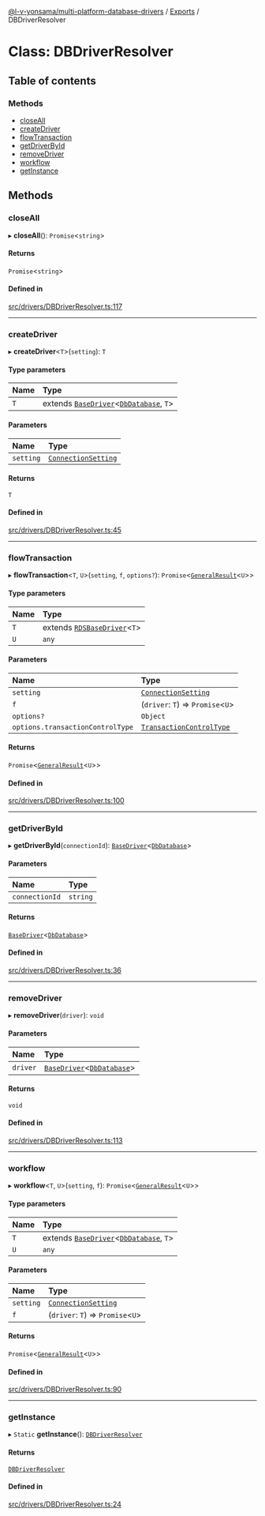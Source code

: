 [@l-v-yonsama/multi-platform-database-drivers](../README.md) / [Exports](../modules.md) / DBDriverResolver

# Class: DBDriverResolver

## Table of contents

### Methods

- [closeAll](DBDriverResolver.md#closeall)
- [createDriver](DBDriverResolver.md#createdriver)
- [flowTransaction](DBDriverResolver.md#flowtransaction)
- [getDriverById](DBDriverResolver.md#getdriverbyid)
- [removeDriver](DBDriverResolver.md#removedriver)
- [workflow](DBDriverResolver.md#workflow)
- [getInstance](DBDriverResolver.md#getinstance)

## Methods

### closeAll

▸ **closeAll**(): `Promise`<`string`\>

#### Returns

`Promise`<`string`\>

#### Defined in

[src/drivers/DBDriverResolver.ts:117](https://github.com/l-v-yonsama/db-drivers/blob/914d912/src/drivers/DBDriverResolver.ts#L117)

___

### createDriver

▸ **createDriver**<`T`\>(`setting`): `T`

#### Type parameters

| Name | Type |
| :------ | :------ |
| `T` | extends [`BaseDriver`](BaseDriver.md)<[`DbDatabase`](../modules.md#dbdatabase), `T`\> |

#### Parameters

| Name | Type |
| :------ | :------ |
| `setting` | [`ConnectionSetting`](../modules.md#connectionsetting) |

#### Returns

`T`

#### Defined in

[src/drivers/DBDriverResolver.ts:45](https://github.com/l-v-yonsama/db-drivers/blob/914d912/src/drivers/DBDriverResolver.ts#L45)

___

### flowTransaction

▸ **flowTransaction**<`T`, `U`\>(`setting`, `f`, `options?`): `Promise`<[`GeneralResult`](GeneralResult.md)<`U`\>\>

#### Type parameters

| Name | Type |
| :------ | :------ |
| `T` | extends [`RDSBaseDriver`](RDSBaseDriver.md)<`T`\> |
| `U` | `any` |

#### Parameters

| Name | Type |
| :------ | :------ |
| `setting` | [`ConnectionSetting`](../modules.md#connectionsetting) |
| `f` | (`driver`: `T`) => `Promise`<`U`\> |
| `options?` | `Object` |
| `options.transactionControlType` | [`TransactionControlType`](../modules.md#transactioncontroltype) |

#### Returns

`Promise`<[`GeneralResult`](GeneralResult.md)<`U`\>\>

#### Defined in

[src/drivers/DBDriverResolver.ts:100](https://github.com/l-v-yonsama/db-drivers/blob/914d912/src/drivers/DBDriverResolver.ts#L100)

___

### getDriverById

▸ **getDriverById**(`connectionId`): [`BaseDriver`](BaseDriver.md)<[`DbDatabase`](../modules.md#dbdatabase)\>

#### Parameters

| Name | Type |
| :------ | :------ |
| `connectionId` | `string` |

#### Returns

[`BaseDriver`](BaseDriver.md)<[`DbDatabase`](../modules.md#dbdatabase)\>

#### Defined in

[src/drivers/DBDriverResolver.ts:36](https://github.com/l-v-yonsama/db-drivers/blob/914d912/src/drivers/DBDriverResolver.ts#L36)

___

### removeDriver

▸ **removeDriver**(`driver`): `void`

#### Parameters

| Name | Type |
| :------ | :------ |
| `driver` | [`BaseDriver`](BaseDriver.md)<[`DbDatabase`](../modules.md#dbdatabase)\> |

#### Returns

`void`

#### Defined in

[src/drivers/DBDriverResolver.ts:113](https://github.com/l-v-yonsama/db-drivers/blob/914d912/src/drivers/DBDriverResolver.ts#L113)

___

### workflow

▸ **workflow**<`T`, `U`\>(`setting`, `f`): `Promise`<[`GeneralResult`](GeneralResult.md)<`U`\>\>

#### Type parameters

| Name | Type |
| :------ | :------ |
| `T` | extends [`BaseDriver`](BaseDriver.md)<[`DbDatabase`](../modules.md#dbdatabase), `T`\> |
| `U` | `any` |

#### Parameters

| Name | Type |
| :------ | :------ |
| `setting` | [`ConnectionSetting`](../modules.md#connectionsetting) |
| `f` | (`driver`: `T`) => `Promise`<`U`\> |

#### Returns

`Promise`<[`GeneralResult`](GeneralResult.md)<`U`\>\>

#### Defined in

[src/drivers/DBDriverResolver.ts:90](https://github.com/l-v-yonsama/db-drivers/blob/914d912/src/drivers/DBDriverResolver.ts#L90)

___

### getInstance

▸ `Static` **getInstance**(): [`DBDriverResolver`](DBDriverResolver.md)

#### Returns

[`DBDriverResolver`](DBDriverResolver.md)

#### Defined in

[src/drivers/DBDriverResolver.ts:24](https://github.com/l-v-yonsama/db-drivers/blob/914d912/src/drivers/DBDriverResolver.ts#L24)
